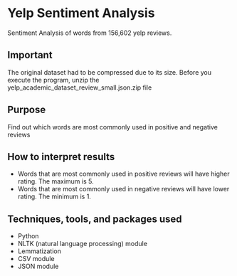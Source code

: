 # Yelp Sentiment Analysis
Sentiment Analysis of words from 156,602 yelp reviews.

## Important
The original dataset had to be compressed due to its size. Before you execute the program, unzip the yelp_academic_dataset_review_small.json.zip file

## Purpose
Find out which words are most commonly used in positive and negative reviews

## How to interpret results
- Words that are most commonly used in positive reviews will have higher rating. The maximum is 5.
- Words that are most commonly used in negative reviews will have lower rating. The minimum is 1.

## Techniques, tools, and packages used
- Python
- NLTK (natural language processing) module
- Lemmatization
- CSV module
- JSON module
